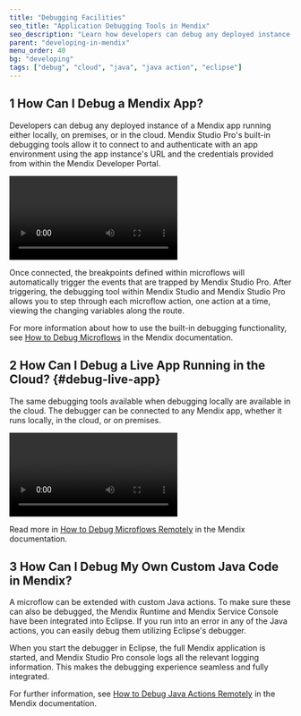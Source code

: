```yaml
---
title: "Debugging Facilities"
seo_title: "Application Debugging Tools in Mendix"
seo_description: "Learn how developers can debug any deployed instance of a Mendix app running either locally, on premises, or in the cloud & what debugging tools are available."
parent: "developing-in-mendix"
menu_order: 40
bg: "developing"
tags: ["debug", "cloud", "java", "java action", "eclipse"]
---
```


## 1 How Can I Debug a Mendix App?

Developers can debug any deployed instance of a Mendix app running either locally, on premises, or in the cloud. Mendix Studio Pro's built-in debugging tools allow it to connect to and authenticate with an app environment using the app instance's URL and the credentials provided from within the Mendix Developer Portal.

<video controls src="attachments/Inspect.mp4">VIDEO</video>

Once connected, the breakpoints defined within microflows will automatically trigger the events that are trapped by Mendix Studio Pro. After triggering, the debugging tool within Mendix Studio and Mendix Studio Pro allows you to step through each microflow action, one action at a time, viewing the changing variables along the route.

For more information about how to use the built-in debugging functionality, see [How to Debug Microflows](https://docs.mendix.com/howto/monitoring-troubleshooting/debug-microflows) in the Mendix documentation.

## 2 How Can I Debug a Live App Running in the Cloud? {#debug-live-app}

The same debugging tools available when debugging locally are available in the cloud. The debugger can be connected to any Mendix app, whether it runs locally, in the cloud, or on premises.

<video controls  src="attachments/debugger.mp4">VIDEO</video>

Read more in [How to Debug Microflows Remotely](https://docs.mendix.com/howto/monitoring-troubleshooting/debug-microflows-remotely) in the Mendix documentation.

## 3 How Can I Debug My Own Custom Java Code in Mendix?

A microflow can be extended with custom Java actions. To make sure these can also be debugged, the Mendix Runtime and Mendix Service Console have been integrated into Eclipse. If you run into an error in any of the Java actions, you can easily debug them utilizing Eclipse's debugger.

When you start the debugger in Eclipse, the full Mendix application is started, and Mendix Studio Pro console logs all the relevant logging information. This makes the debugging experience seamless and fully integrated.

For further information, see [How to Debug Java Actions Remotely](https://docs.mendix.com/howto/monitoring-troubleshooting/debug-java-actions) in the Mendix documentation.
